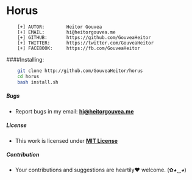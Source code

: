 # Horus

```
    [+] AUTOR:        Heitor Gouvea
    [+] EMAIL:        hi@heitorgouvea.me
    [+] GITHUB:       https://github.com/GouveaHeitor
    [+] TWITTER:      https://twitter.com/GouveaHeitor
    [+] FACEBOOK:     https://fb.com/GouveaHeitor
```

####Installing:

```bash
    git clone http://github.com/GouveaHeitor/horus
    cd horus
    bash install.sh
```

##### Bugs

- Report bugs in my email: **hi@heitorgouvea.me**

##### License

- This work is licensed under [**MIT License**](https://github.com/GouveaHeitor/horus/blob/master/LICENSE.md)

##### Contribution

- Your contributions and suggestions are heartily♥ welcome. (✿◕‿◕)
